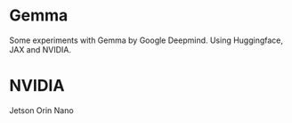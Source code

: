 # Gemma
Some experiments with Gemma by Google Deepmind. Using Huggingface, JAX and NVIDIA.

# NVIDIA

Jetson Orin Nano
